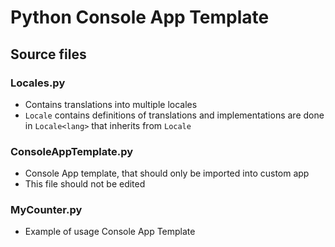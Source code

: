# Python Console App Template

## Source files

### Locales.py

 - Contains translations into multiple locales
 - `Locale` contains definitions of translations and implementations are done in `Locale<lang>` that inherits from `Locale`


### ConsoleAppTemplate.py

 - Console App template, that should only be imported into custom app
 - This file should not be edited


### MyCounter.py

 - Example of usage Console App Template
